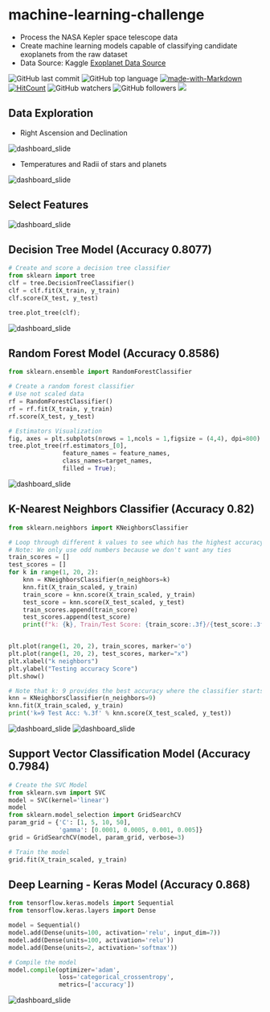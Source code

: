 # machine-learning-challenge


* Process the NASA Kepler space telescope data
* Create machine learning models capable of classifying candidate exoplanets from the raw dataset
* Data Source: Kaggle
[Exoplanet Data Source](https://www.kaggle.com/nasa/kepler-exoplanet-search-results)



![GitHub last commit](https://img.shields.io/github/last-commit/OlegRyzhkov2020/machine-learnoing-challenge)
![GitHub top language](https://img.shields.io/github/languages/top/OlegRyzhkov2020/machine-learnoing-challenge)
[![made-with-Markdown](https://img.shields.io/badge/Made%20with-Markdown-1f425f.svg)](http://commonmark.org)
[![HitCount](http://hits.dwyl.com/OlegRyzhkov2020/city_bike_analytics.svg)](http://hits.dwyl.com/OlegRyzhkov2020/machine-learnoing-challenge)
![GitHub watchers](https://img.shields.io/github/watchers/OlegRyzhkov2020/sql-challenge?label=Watch&style=social)
![GitHub followers](https://img.shields.io/github/followers/OlegRyzhkov2020?label=Follow&style=social)
[![](https://data.jsdelivr.com/v1/package/npm/chart.js/badge)](https://www.jsdelivr.com/package/npm/chart.js)

## Data Exploration

* Right Ascension and Declination

![dashboard_slide](images/ascension.png)

* Temperatures and Radii of stars and planets

![dashboard_slide](images/planet_temperature.png)

## Select Features

![dashboard_slide](images/select_features.png)

## Decision Tree Model (Accuracy 0.8077)
```Python
# Create and score a decision tree classifier
from sklearn import tree
clf = tree.DecisionTreeClassifier()
clf = clf.fit(X_train, y_train)
clf.score(X_test, y_test)

tree.plot_tree(clf);
```

![dashboard_slide](images/decision_tree.png)

## Random Forest Model (Accuracy 0.8586)
```Python
from sklearn.ensemble import RandomForestClassifier

# Create a random forest classifier
# Use not scaled data
rf = RandomForestClassifier()
rf = rf.fit(X_train, y_train)
rf.score(X_test, y_test)

# Estimators Visualization
fig, axes = plt.subplots(nrows = 1,ncols = 1,figsize = (4,4), dpi=800)
tree.plot_tree(rf.estimators_[0],
               feature_names = feature_names,
               class_names=target_names,
               filled = True);
```

![dashboard_slide](images/rf_individualtree.png)

## K-Nearest Neighbors Classifier (Accuracy 0.82)
```Python
from sklearn.neighbors import KNeighborsClassifier

# Loop through different k values to see which has the highest accuracy
# Note: We only use odd numbers because we don't want any ties
train_scores = []
test_scores = []
for k in range(1, 20, 2):
    knn = KNeighborsClassifier(n_neighbors=k)
    knn.fit(X_train_scaled, y_train)
    train_score = knn.score(X_train_scaled, y_train)
    test_score = knn.score(X_test_scaled, y_test)
    train_scores.append(train_score)
    test_scores.append(test_score)
    print(f"k: {k}, Train/Test Score: {train_score:.3f}/{test_score:.3f}")


plt.plot(range(1, 20, 2), train_scores, marker='o')
plt.plot(range(1, 20, 2), test_scores, marker="x")
plt.xlabel("k neighbors")
plt.ylabel("Testing accuracy Score")
plt.show()

# Note that k: 9 provides the best accuracy where the classifier starts to stablize
knn = KNeighborsClassifier(n_neighbors=9)
knn.fit(X_train_scaled, y_train)
print('k=9 Test Acc: %.3f' % knn.score(X_test_scaled, y_test))


```

![dashboard_slide](images/knn_model.png)
![dashboard_slide](images/knn_matrix.png)

## Support Vector Classification Model (Accuracy 0.7984)
```Python
# Create the SVC Model
from sklearn.svm import SVC
model = SVC(kernel='linear')
model
from sklearn.model_selection import GridSearchCV
param_grid = {'C': [1, 5, 10, 50],
              'gamma': [0.0001, 0.0005, 0.001, 0.005]}
grid = GridSearchCV(model, param_grid, verbose=3)

# Train the model
grid.fit(X_train_scaled, y_train)

```
## Deep Learning - Keras Model (Accuracy 0.868)
```Python
from tensorflow.keras.models import Sequential
from tensorflow.keras.layers import Dense

model = Sequential()
model.add(Dense(units=100, activation='relu', input_dim=7))
model.add(Dense(units=100, activation='relu'))
model.add(Dense(units=2, activation='softmax'))

# Compile the model
model.compile(optimizer='adam',
              loss='categorical_crossentropy',
              metrics=['accuracy'])

```
![dashboard_slide](images/keras_output.png)
